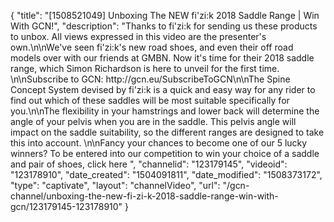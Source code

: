 {
    "title": "[1508521049] Unboxing The NEW fi'zi:k 2018 Saddle Range | Win With GCN!",
    "description": "Thanks to fi'zi:k for sending us these products to unbox. All views expressed in this video are the presenter's own.\n\nWe've seen fi'zi:k's new road shoes, and even their off road models over with our friends at GMBN. Now it's time for their 2018 saddle range, which Simon Richardson is here to unveil for the first time. \n\nSubscribe to GCN: http:\/\/gcn.eu\/SubscribeToGCN\n\nThe Spine Concept System devised by fi'zi:k is a quick and easy way for any rider to find out which of these saddles will be most suitable specifically for you.\n\nThe flexibility in your hamstrings and lower back will determine the angle of your pelvis when you are in the saddle. This pelvis angle will impact on the saddle suitability, so the different ranges are designed to take this into account. \n\nFancy your chances to become one of our 5 lucky winners? To be entered into our competition to win your choice of a saddle and pair of shoes, click here ",
    "channelid": "123179145",
    "videoid": "123178910",
    "date_created": "1504091811",
    "date_modified": "1508373172",
    "type": "captivate",
    "layout": "channelVideo",
    "url": "\/gcn-channel\/unboxing-the-new-fi-zi-k-2018-saddle-range-win-with-gcn\/123179145-123178910"
}